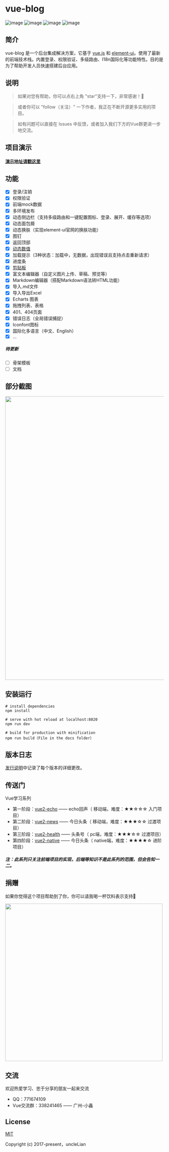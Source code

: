 # vue-blog

![image](https://img.shields.io/badge/vue-2.5.13-blue.svg)
![image](https://img.shields.io/badge/vue--router-3.0.1-blue.svg)
![image](https://img.shields.io/badge/vuex-3.0.1-blue.svg)
![image](https://img.shields.io/badge/element--ui-2.0.11-blue.svg)

## 简介

vue-blog 是一个后台集成解决方案，它基于 [vue.js](https://github.com/vuejs/vue) 和 [element-ui](https://github.com/ElemeFE/element)。使用了最新的前端技术栈。内置登录、权限验证、多级路由、I18n国际化等功能特性。目的是为了帮助开发人员快速搭建后台应用。

## 说明
> 如果对您有帮助，你可以点右上角 "star"支持一下，非常感谢！🌹

> 或者你可以 "follow（关注）" 一下作者，我正在不断开源更多实用的项目。

> 如有问题可以直接在 Issues 中反馈，或者加入我们下方的Vue群更进一步地交流。

## 项目演示
#### [演示地址请戳这里](http://blog.liansixin.win)

## 功能
- [x] 登录/注销
- [x] 权限验证
- [x] 前端mock数据
- [x] 多环境发布
- [x] 动态侧边栏（支持多级路由和一键配置图标、登录、展开、缓存等选项）
- [x] 动态面包屑
- [x] 动态换肤（实现element-ui官网的换肤功能）
- [x] 图钉
- [x] 返回顶部
- [x] [动态数值](https://github.com/uncleLian/vue-num-to)
- [x] 加载提示（3种状态：加载中，无数据，出现错误且支持点击重新请求）
- [x] 进度条
- [x] [剪贴板](https://github.com/uncleLian/vue-clipboard-pack)
- [x] 富文本编辑器（自定义图片上传、草稿、预览等）
- [x] Markdown编辑器（搭配Markdown语法转HTML功能）
- [x] 导入.md文件
- [x] 导入导出Excel
- [x] Echarts 图表
- [x] 拖拽列表、表格
- [x] 401、404页面
- [x] 错误日志（全局错误捕捉）
- [x] Iconfont图标
- [x] 国际化多语言（中文、English）
- [x] ...

##### 待更新
- [ ] 骨架模板
- [ ] 文档

## 部分截图
<img src="https://github.com/uncleLian/vue2-blog/raw/master/screenshots/home.jpg" width="900px" style="max-width: 100%;"/>

## 安装运行

```
# install dependencies
npm install

# serve with hot reload at localhost:8020
npm run dev

# build for production with minification
npm run build（File in the docs folder）
```

## 版本日志
[发行说明](https://github.com/uncleLian/vue2-blog/releases)中记录了每个版本的详细更改。

## 传送门
Vue学习系列
- 第一阶段：[vue2-echo](https://github.com/uncleLian/vue2-echo) —— echo回声（ 移动端，难度：★★☆☆☆  入门项目）
- 第二阶段：[vue2-news](https://github.com/uncleLian/vue2-news) —— 今日头条（ 移动端，难度：★★★☆☆ 过渡项目）
- 第三阶段：[vue2-health](https://github.com/uncleLian/vue2-health) —— 头条号（ pc端，难度：★★★☆☆ 过渡项目）
- 第四阶段：[vue2-native](https://github.com/uncleLian/vue2-native) —— 今日头条（ native端，难度：★★★★☆ 进阶项目）

##### 注：此系列只关注前端项目的实现，后端等知识不是此系列的范围，但会告知一二。

## 捐赠
如果你觉得这个项目帮助到了你，你可以请我喝一杯饮料表示支持🍹

<img src="https://github.com/uncleLian/vue2-blog/raw/master/screenshots/donate.jpg" width="500px" style="max-width: 100%;"/>

## 交流
欢迎热爱学习、忠于分享的朋友一起来交流
- QQ：771674109
- Vue交流群：338241465 —— 广州-小鑫

## License
[MIT](http://opensource.org/licenses/MIT)

Copyright (c) 2017-present，uncleLian
